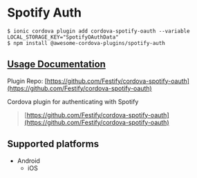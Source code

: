 # Spotify Auth

```text
$ ionic cordova plugin add cordova-spotify-oauth --variable LOCAL_STORAGE_KEY="SpotifyOAuthData"
$ npm install @awesome-cordova-plugins/spotify-auth
```

## [Usage Documentation](https://danielsogl.gitbook.io/awesome-cordova-plugins/plugins/spotify-auth/)

Plugin Repo: [https://github.com/Festify/cordova-spotify-oauth](https://github.com/Festify/cordova-spotify-oauth)

Cordova plugin for authenticating with Spotify

> [https://github.com/Festify/cordova-spotify-oauth](https://github.com/Festify/cordova-spotify-oauth)

## Supported platforms

* Android
  * iOS

